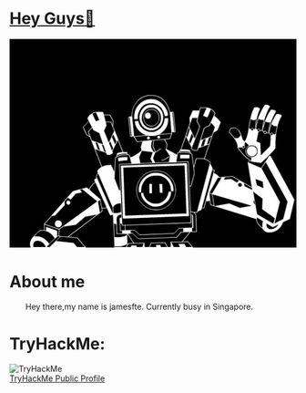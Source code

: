 <div>
  <a href="#">
    <h1>Hey Guys👋 </h1>
    <img src="https://github.com/jamesfte/jamesfte/blob/main/pathfinder.jpg" />
  </a>
</div>

<div>
  <h1>About me</h1>
  <p>&ensp;&ensp;&ensp;&ensp;Hey there,my name is jamesfte. Currently busy in Singapore.</p>
</div>

<div>
  <h1>TryHackMe:</h1>
  <img src="https://tryhackme-badges.s3.amazonaws.com/jamesfte.png" alt="TryHackMe">
  <br>
  <a href="https://tryhackme.com/p/jamesftey">TryHackMe Public Profile</a>
</div>
